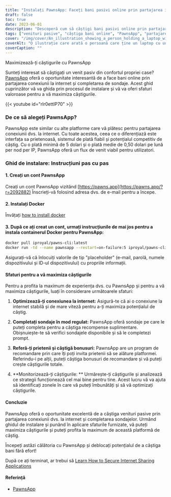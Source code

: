 ```yaml
---
title: "Instalați PawnsApp: Faceți bani pasivi online prin partajarea internetului dvs"
draft: false
toc: true
date: 2023-06-01
description: "Descoperă cum să câștigi bani pasivi online prin partajarea conexiunii tale la internet și completarea de sondaje prin intermediul PawnsApp."
tags: ["venituri pasive", "câștiga bani online", "PawnsApp", "partajarea pe internet", "finalizarea sondajului", "plata minimă", "plată medie", "câștiguri online", "hustle lateral", "munca de acasă", "câștiga recompense", "monetizați internetul", "partajare digitală", "generarea de venituri", "independență financiară", "câștiga venituri suplimentare", "sondaje online", "venituri bazate pe tehnologie", "strategia de monetizare", "economia digitală", "rețea peer-to-peer", "flux de venit", "internet acasă", "oportunitate de a face bani", "utilizarea internetului", "recompense de sondaj", "câștigarea de bani online", "bani ușor", "recompense digitale", "monetizarea internetului", "venituri pasive"]
cover: "/img/cover/An_illustration_showing_a_person_holding_a_laptop_with_a_money.png"
coverAlt: "O ilustrație care arată o persoană care ține un laptop cu un simbol de bani pe ecran, reprezentând câștigarea unui venit pasiv prin partajarea pe internet și completarea de sondaje cu PawnsApp."
coverCaption: ""
---
```

 Maximizează-ți câștigurile cu PawnsApp

Sunteți interesat să câștigați un venit pasiv din confortul propriei case? [PawnsApp](https://pawns.app/?r=2092882) oferă o oportunitate interesantă de a face bani online prin partajarea conexiunii la internet și completarea de sondaje. Acest ghid cuprinzător vă va ghida prin procesul de instalare și vă va oferi sfaturi valoroase pentru a vă maximiza câștigurile.

{{< youtube id="rIr0ettIP70" >}}

### De ce să alegeți PawnsApp?

PawnsApp este similar cu alte platforme care vă plătesc pentru partajarea conexiunii dvs. la internet. Cu toate acestea, ceea ce o diferențiază este interfața sa prietenoasă, sistemul de plată fiabil și potențialul competitiv de câștig. Cu o plată minimă de 5 dolari și o plată medie de 0,50 dolari pe lună per nod per IP, PawnsApp oferă un flux de venit viabil pentru utilizatori.

### Ghid de instalare: Instrucțiuni pas cu pas

#### 1. Creați un cont PawnsApp

Creați un cont PawnsApp vizitând [https://pawns.app](https://pawns.app/?r=2092882) Înscrieți-vă folosind adresa dvs. de e-mail pentru a începe.

#### 2. Instalați Docker

Învățați [how to install docker](https://simeononsecurity.com/other/creating-profitable-low-powered-crypto-miners/#installing-docker)

#### 3. După ce ați creat un cont, urmați instrucțiunile de mai jos pentru a instala containerul Docker pentru PawnsApp:

```bash
docker pull iproyal/pawns-cli:latest
docker run -td --name pawnsapp --restart=on-failure:5 iproyal/pawns-cli:latest -email=email@example.com -password=change_me -device-name=raspberrypi -device-id=raspberrypi1 -accept-tos
```
Asigurați-vă că înlocuiți valorile de tip "placeholder" (e-mail, parolă, numele dispozitivului și ID-ul dispozitivului) cu propriile informații.

#### Sfaturi pentru a vă maximiza câștigurile

Pentru a profita la maximum de experiența dvs. cu PawnsApp și pentru a vă maximiza câștigurile, luați în considerare următoarele sfaturi:

1. **Optimizează-ți conexiunea la internet:** Asigură-te că ai o conexiune la internet stabilă și de mare viteză pentru a-ți maximiza potențialul de câștig.

2. **Completați sondaje în mod regulat:** PawnsApp oferă sondaje pe care le puteți completa pentru a câștiga recompense suplimentare. Obișnuiește-te să verifici sondajele disponibile și să le completezi prompt.

3. **Referă-ți prietenii și câștigă bonusuri:** PawnsApp are un program de recomandare prin care îți poți invita prietenii să se alăture platformei. Referindu-i pe alții, puteți câștiga bonusuri de recomandare și vă puteți crește câștigurile totale.

4. **Monitorizează-ți câștigurile: ** Urmărește-ți câștigurile și analizează ce strategii funcționează cel mai bine pentru tine. Acest lucru vă va ajuta să identificați zonele în care vă puteți îmbunătăți și să vă optimizați câștigurile.

#### Concluzie

PawnsApp oferă o oportunitate excelentă de a câștiga venituri pasive prin partajarea conexiunii dvs. la internet și completarea sondajelor. Urmând ghidul de instalare și punând în aplicare sfaturile furnizate, vă puteți maximiza câștigurile și puteți profita la maximum de această platformă de câștig.

Începeți astăzi călătoria cu PawnsApp și deblocați potențialul de a câștiga bani fără efort!

După ce ați terminat, ar trebui să [Learn How to Secure Internet Sharing Applications](https://simeononsecurity.com/other/how-to-secure-internet-sharing-applications/)

#### Referință
- [PawnsApp](https://pawns.app/?r=2092882)
